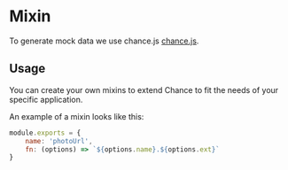 # Mixin
To generate mock data we use chance.js [chance.js](https://chancejs.com).

## Usage
You can create your own mixins to extend Chance to fit the needs of your specific application.

An example of a mixin looks like this:

```js
module.exports = {
    name: 'photoUrl',
    fn: (options) => `${options.name}.${options.ext}`
}
```
